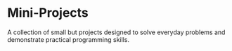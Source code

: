 # Mini-Projects
A collection of small but projects designed to solve everyday problems and demonstrate practical programming skills.
